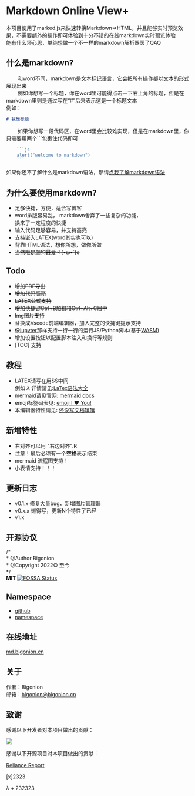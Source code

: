# Markdown Online View+

本项目使用了marked.js来快速转换Markdown=>HTML，并且能够实时预览效果，不需要额外的操作即可体验到十分不错的在线markdown实时预览体验<br>
能有什么坏心思，单纯想做一个不一样的markdown解析器罢了QAQ

## 什么是markdown?

&nbsp;&nbsp;&nbsp;&nbsp; &nbsp;&nbsp;&nbsp;和word不同，markdown是文本标记语言，它会把所有操作都以文本的形式展现出来  
&nbsp;&nbsp;&nbsp;&nbsp; &nbsp;&nbsp;&nbsp;例如你想写一个标题，你在word里可能得点击一下右上角的标题，但是在markdown里则是通过写在“#”后来表示这是一个标题文本  
例如：
```md
# 我是标题
```
&nbsp;&nbsp;&nbsp;&nbsp; &nbsp;&nbsp;&nbsp;如果你想写一段代码区，在word里会比较难实现，但是在markdown里，你只需要用两个```包裹住代码即可  
```js
    ```js
    alert("welcome to markdown")
    ```
```


如果你还不了解什么是markdown语法，那请[点我了解markdown语法](https://markdown.com.cn/intro.html)  

## 为什么要使用markdown?
+ 足够快捷，方便，适合写博客
+ word排版容易乱， markdown舍弃了一些复杂的功能，  
  换来了一定程度的快捷
+ 输入代码足够容易，并支持高亮
+ 支持嵌入LATEX(word其实也可以)
+ 背靠HTML语法，想你所想，做你所做
+ ~~当然啦是颜狗最爱ヾ(•ω•`)o~~

## Todo
+ <s>增加PDF导出</s>
+ <s>增加代码高亮</s>
+ <s>LATEX公式支持</s>
+ <s>增加快捷键Ctrl+B加粗和Ctrl+Alt+C居中</s>
+ <s>Img图片支持</s>
+ <s>替换成Vscode前端编辑器，加入完整的快捷键提示支持</s>
+ 像[jupyter](https://jupyter.org/)那样支持一行一行的运行JS/Python脚本(基于[WASM](https://developer.mozilla.org/zh-CN/docs/WebAssembly))
+ 增加设置按钮以配置脚本注入和换行等规则
+ [TOC] 支持

## 教程
+ LATEX请写在用$$中间  
例如 $\lambda$ 详情请见:[LaTex语法大全](https://hub.fgit.cf/KaTeX/KaTeX/blob/main/docs/supported.md)
+ mermaid请见官网: [mermaid docs](https://mermaid.nodejs.cn/syntax/flowchart.html)
+ emoji标签码表见: [emoji I :hearts: You!](https://gist.github.com/rxaviers/7360908)
+ 本编辑器特性请见: [还没写文档嘻嘻](#)


## 新增特性
+ 右对齐可以用 "右边对齐".R 
+ 注意！最后必须有一个**空格**表示结束
+ mermaid 流程图支持！
+ 小表情支持！！！

## 更新日志 
+ v0.1.x 修复大量bug，新增图片管理器
+ v0.x.x 懒得写，更新N个特性了已经
+ v1.x

## 开源协议
/*  
\* @Author Bigonion  
\* @Copyright 2022© 至今  
*/  
**MIT**
[![FOSSA Status](https://app.fossa.com/api/projects/git%2Bgithub.com%2FLiWeny16%2FMarkdownOnline.svg?type=large&issueType=license)](https://app.fossa.com/projects/git%2Bgithub.com%2FLiWeny16%2FMarkdownOnline?ref=badge_large&issueType=license)

## Namespace 
+ [github](https://github.com/LiWeny16/MarkdownOnline)  
+ [namespace](https://bigonion.cn)

## 在线地址

[md.bigonion.cn](https://md.bigonion.cn)

## 关于

作者：Bigonion  
邮箱：bigonion@bigonion.cn  

## 致谢

感谢以下开发者对本项目做出的贡献：

<a href="https://github.com/LiWeny16/MarkdownOnline/graphs/contributors">
  <img src="https://contrib.rocks/image?repo=LiWeny16/MarkdownOnline&max=1000" />
</a>

感谢以下开源项目对本项目做出的贡献：

[Reliance Report](/public/LICENSES/report.md)

[x]2323

$\lambda+232323$